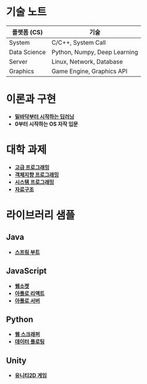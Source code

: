 # 기술 노트

| 플랫폼 (CS)  | 기술                         |
| ------------ | ---------------------------- |
| System       | C/C++, System Call           |
| Data Science | Python, Numpy, Deep Learning |
| Server       | Linux, Network, Database     |
| Graphics     | Game Engine, Graphics API    |

# 이론과 구현

- [**밑바닥부터 시작하는 딥러닝**](https://github.com/yurucoder/dezero)
- **0부터 시작하는 OS 자작 입문**

# 대학 과제

- [**고급 프로그래밍**](https://github.com/yurucoder/java-programming)
- [**객체지향 프로그래밍**](https://github.com/yurucoder/structured-c)
- [**시스템 프로그래밍**](https://github.com/yurucoder/system-programming)
- [**자료구조**](https://github.com/yurucoder/data-structure)

# 라이브러리 샘플

## Java

- [**스프링 부트**](https://github.com/yurucoder/simple-spring)

## JavaScript

- [**웹소켓**](https://github.com/yurucoder/noom)
- [**아폴로 리액트**](https://github.com/yurucoder/apollo-movie)
- [**아폴로 서버**](https://github.com/yurucoder/graphql-api)

## Python

- [**웹 스크래퍼**](https://github.com/yurucoder/py-scrapper)
- [**데이터 플로팅**](https://github.com/yurucoder/corona-dashboard)

## Unity

- [**유니티2D 게임**](https://github.com/yurucoder/KimchiRun)
